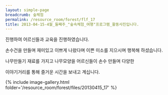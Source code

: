 ```yaml
--- 
layout: simple-page 
breadcrumb: 숲체험 
permalink: /resource_room/forest/flf_17
title: 2013-04-15-4월_둘째주_"숲속체험_여행"프로그램_활동사진입니다.
--- 
```

진행하여 어르신들과 교육을 진행하였습니다.

손수건을 만들며 재미있고 이쁘게 나왔다며 이쁜 미소를 지으시며 행복해 하셨습니다.

나무만들기 재료를 가지고 나무모양을 어르신들이 손수 만들며 다양한

이야기거리를 통해 즐거운 시간을 보내고 계십니다.


{% include image-gallery.html folder='/resource_room/forest/files/20130415_17' %}